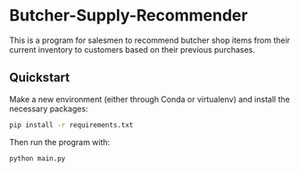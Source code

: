 # Butcher-Supply-Recommender

This is a program for salesmen to recommend butcher shop items from their current inventory to customers based on their previous purchases.

## Quickstart

Make a new environment (either through Conda or virtualenv) and install the necessary packages:

```bash
pip install -r requirements.txt
```

Then run the program with:

```bash
python main.py
```
